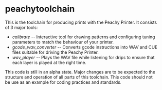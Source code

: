 peachytoolchain
===============

This is the toolchain for producing prints with the Peachy Printer. It consists of 3 major tools:

* *calibrate* -- Interactive tool for drawing patterns and configuring tuning parameters to match the behaviour of your printer.
* *gcode_wav_converter* -- Converts gcode instructions into WAV and CUE files suitable for driving the Peachy Printer.
* *wav_player* -- Plays the WAV file while listening for drips to ensure that each layer is played at the right time.

This code is still in an alpha state. Major changes are to be expected to the structure and operation of all parts of this toolchain. This code should not be use as an example for coding practices and standards.

